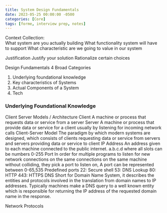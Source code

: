 ```yaml
---
title: System Design Fundamentals
date: 2023-05-25 00:00:00 -0500
categories: [Core]
tags: [forme, interview prep, notes]
---
```

Context Collection:     
What system are you actually building
What functionality system will have to support
What characteristic are we going to value in our system

Justification
Justify your solution
Rationalize certain choices

Design Fundamentals
4 Broad Categories
1. Underlying foundational knowledge
2. Key characteristics of Systems
3. Actual Components of a System
4. Tech

### Underlying Foundational Knowledge
Client Server Models / Architecture 
Client
A machine or process that requests data or service from a server
Server 
A machine or process that provide data or service for a client usually by listening for incoming network calls
Client-Server Model
The paradigm by which modern systems are designed, which consists of clients requesting data or service from servers and servers providing data or service to client
IP Address
An address given to each machine connected to the public internet. a.b.c.d where all slots can be numbers 0-255
Port
In order for multiple programs to listen for new network connections on the same connections on the same machine without colliding, they pick a port to listen on, A port can be represented between 0-65,535
Predefined ports
22: Secure shell
53: DNS Lookup
80: HTTP
443: HTTPS
DNS
Short for Domain Name System, it describes the entities and protocols involved in the translation from domain names to IP addresses. Typically machines make a DNS query to a well known entity which is responsible for returning the IP address of the requested domain name in the response.

Network Protocols
